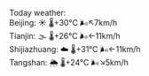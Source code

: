 Today weather:  
Beijing: ☀️   🌡️+30°C 🌬️↖7km/h  
Tianjin: 🌫  🌡️+26°C 🌬️←11km/h  
Shijiazhuang: ☁️   🌡️+31°C 🌬️←11km/h  
Tangshan: 🌦   🌡️+24°C 🌬️↘5km/h  
